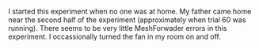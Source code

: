 I started this experiment when no one was at home. My father came home
near the second half of the experiment (approximately when trial 60 was running).
There seems to be very little MeshForwader errors in this experiment.
I occassionally turned the fan in my room on and off.